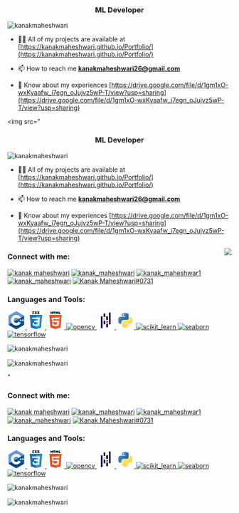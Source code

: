 <h3 align="center">ML Developer</h3>

<p align="left"> <img src="https://komarev.com/ghpvc/?username=kanakmaheshwari&label=Profile%20views&color=0e75b6&style=flat" alt="kanakmaheshwari" /> </p>

- 👨‍💻 All of my projects are available at [https://kanakmaheshwari.github.io/Portfolio/](https://kanakmaheshwari.github.io/Portfolio/)

- 📫 How to reach me **kanakmaheshwari26@gmail.com**

- 📄 Know about my experiences [https://drive.google.com/file/d/1gm1xO-wxKyaafw_i7egn_oJujvz5wP-T/view?usp=sharing](https://drive.google.com/file/d/1gm1xO-wxKyaafw_i7egn_oJujvz5wP-T/view?usp=sharing)

<img src="<h3 align="center">ML Developer</h3>

<p align="left"> <img src="https://komarev.com/ghpvc/?username=kanakmaheshwari&label=Profile%20views&color=0e75b6&style=flat" alt="kanakmaheshwari" /> </p>

- 👨‍💻 All of my projects are available at [https://kanakmaheshwari.github.io/Portfolio/](https://kanakmaheshwari.github.io/Portfolio/)

- 📫 How to reach me **kanakmaheshwari26@gmail.com**

- 📄 Know about my experiences [https://drive.google.com/file/d/1gm1xO-wxKyaafw_i7egn_oJujvz5wP-T/view?usp=sharing](https://drive.google.com/file/d/1gm1xO-wxKyaafw_i7egn_oJujvz5wP-T/view?usp=sharing)

<img align="right" src="https://media3.giphy.com/media/IPbS5R4fSUl5S/giphy.gif">

<h3 align="left">Connect with me:</h3>
<p align="left">
<a href="https://linkedin.com/in/kanak maheshwari" target="blank"><img align="center" src="https://raw.githubusercontent.com/rahuldkjain/github-profile-readme-generator/master/src/images/icons/Social/linked-in-alt.svg" alt="kanak maheshwari" height="30" width="40" /></a>
<a href="https://instagram.com/kanak_maheshwari" target="blank"><img align="center" src="https://raw.githubusercontent.com/rahuldkjain/github-profile-readme-generator/master/src/images/icons/Social/instagram.svg" alt="kanak_maheshwari" height="30" width="40" /></a>
<a href="https://www.hackerrank.com/kanak_maheshwar1" target="blank"><img align="center" src="https://raw.githubusercontent.com/rahuldkjain/github-profile-readme-generator/master/src/images/icons/Social/hackerrank.svg" alt="kanak_maheshwar1" height="30" width="40" /></a>
<a href="https://www.leetcode.com/kanak_maheshwari" target="blank"><img align="center" src="https://raw.githubusercontent.com/rahuldkjain/github-profile-readme-generator/master/src/images/icons/Social/leet-code.svg" alt="kanak_maheshwari" height="30" width="40" /></a>
<a href="https://discord.gg/Kanak Maheshwari#0731" target="blank"><img align="center" src="https://raw.githubusercontent.com/rahuldkjain/github-profile-readme-generator/master/src/images/icons/Social/discord.svg" alt="Kanak Maheshwari#0731" height="30" width="40" /></a>
</p>

<h3 align="left">Languages and Tools:</h3>
<p align="left"> <a href="https://www.w3schools.com/cpp/" target="_blank" rel="noreferrer"> <img src="https://raw.githubusercontent.com/devicons/devicon/master/icons/cplusplus/cplusplus-original.svg" alt="cplusplus" width="40" height="40"/> </a> <a href="https://www.w3schools.com/css/" target="_blank" rel="noreferrer"> <img src="https://raw.githubusercontent.com/devicons/devicon/master/icons/css3/css3-original-wordmark.svg" alt="css3" width="40" height="40"/> </a> <a href="https://www.w3.org/html/" target="_blank" rel="noreferrer"> <img src="https://raw.githubusercontent.com/devicons/devicon/master/icons/html5/html5-original-wordmark.svg" alt="html5" width="40" height="40"/> </a> <a href="https://opencv.org/" target="_blank" rel="noreferrer"> <img src="https://www.vectorlogo.zone/logos/opencv/opencv-icon.svg" alt="opencv" width="40" height="40"/> </a> <a href="https://pandas.pydata.org/" target="_blank" rel="noreferrer"> <img src="https://raw.githubusercontent.com/devicons/devicon/2ae2a900d2f041da66e950e4d48052658d850630/icons/pandas/pandas-original.svg" alt="pandas" width="40" height="40"/> </a> <a href="https://www.python.org" target="_blank" rel="noreferrer"> <img src="https://raw.githubusercontent.com/devicons/devicon/master/icons/python/python-original.svg" alt="python" width="40" height="40"/> </a> <a href="https://scikit-learn.org/" target="_blank" rel="noreferrer"> <img src="https://upload.wikimedia.org/wikipedia/commons/0/05/Scikit_learn_logo_small.svg" alt="scikit_learn" width="40" height="40"/> </a> <a href="https://seaborn.pydata.org/" target="_blank" rel="noreferrer"> <img src="https://seaborn.pydata.org/_images/logo-mark-lightbg.svg" alt="seaborn" width="40" height="40"/> </a> <a href="https://www.tensorflow.org" target="_blank" rel="noreferrer"> <img src="https://www.vectorlogo.zone/logos/tensorflow/tensorflow-icon.svg" alt="tensorflow" width="40" height="40"/> </a> </p>

<p><img align="center" src="https://github-readme-stats.vercel.app/api/top-langs?username=kanakmaheshwari&show_icons=true&locale=en&layout=compact" alt="kanakmaheshwari" /></p>

<p><img align="center" src="https://github-readme-streak-stats.herokuapp.com/?user=kanakmaheshwari&" alt="kanakmaheshwari" /></p>"

<h3 align="left">Connect with me:</h3>
<p align="left">
<a href="https://linkedin.com/in/kanak maheshwari" target="blank"><img align="center" src="https://raw.githubusercontent.com/rahuldkjain/github-profile-readme-generator/master/src/images/icons/Social/linked-in-alt.svg" alt="kanak maheshwari" height="30" width="40" /></a>
<a href="https://instagram.com/kanak_maheshwari" target="blank"><img align="center" src="https://raw.githubusercontent.com/rahuldkjain/github-profile-readme-generator/master/src/images/icons/Social/instagram.svg" alt="kanak_maheshwari" height="30" width="40" /></a>
<a href="https://www.hackerrank.com/kanak_maheshwar1" target="blank"><img align="center" src="https://raw.githubusercontent.com/rahuldkjain/github-profile-readme-generator/master/src/images/icons/Social/hackerrank.svg" alt="kanak_maheshwar1" height="30" width="40" /></a>
<a href="https://www.leetcode.com/kanak_maheshwari" target="blank"><img align="center" src="https://raw.githubusercontent.com/rahuldkjain/github-profile-readme-generator/master/src/images/icons/Social/leet-code.svg" alt="kanak_maheshwari" height="30" width="40" /></a>
<a href="https://discord.gg/Kanak Maheshwari#0731" target="blank"><img align="center" src="https://raw.githubusercontent.com/rahuldkjain/github-profile-readme-generator/master/src/images/icons/Social/discord.svg" alt="Kanak Maheshwari#0731" height="30" width="40" /></a>
</p>

<h3 align="left">Languages and Tools:</h3>
<p align="left"> <a href="https://www.w3schools.com/cpp/" target="_blank" rel="noreferrer"> <img src="https://raw.githubusercontent.com/devicons/devicon/master/icons/cplusplus/cplusplus-original.svg" alt="cplusplus" width="40" height="40"/> </a> <a href="https://www.w3schools.com/css/" target="_blank" rel="noreferrer"> <img src="https://raw.githubusercontent.com/devicons/devicon/master/icons/css3/css3-original-wordmark.svg" alt="css3" width="40" height="40"/> </a> <a href="https://www.w3.org/html/" target="_blank" rel="noreferrer"> <img src="https://raw.githubusercontent.com/devicons/devicon/master/icons/html5/html5-original-wordmark.svg" alt="html5" width="40" height="40"/> </a> <a href="https://opencv.org/" target="_blank" rel="noreferrer"> <img src="https://www.vectorlogo.zone/logos/opencv/opencv-icon.svg" alt="opencv" width="40" height="40"/> </a> <a href="https://pandas.pydata.org/" target="_blank" rel="noreferrer"> <img src="https://raw.githubusercontent.com/devicons/devicon/2ae2a900d2f041da66e950e4d48052658d850630/icons/pandas/pandas-original.svg" alt="pandas" width="40" height="40"/> </a> <a href="https://www.python.org" target="_blank" rel="noreferrer"> <img src="https://raw.githubusercontent.com/devicons/devicon/master/icons/python/python-original.svg" alt="python" width="40" height="40"/> </a> <a href="https://scikit-learn.org/" target="_blank" rel="noreferrer"> <img src="https://upload.wikimedia.org/wikipedia/commons/0/05/Scikit_learn_logo_small.svg" alt="scikit_learn" width="40" height="40"/> </a> <a href="https://seaborn.pydata.org/" target="_blank" rel="noreferrer"> <img src="https://seaborn.pydata.org/_images/logo-mark-lightbg.svg" alt="seaborn" width="40" height="40"/> </a> <a href="https://www.tensorflow.org" target="_blank" rel="noreferrer"> <img src="https://www.vectorlogo.zone/logos/tensorflow/tensorflow-icon.svg" alt="tensorflow" width="40" height="40"/> </a> </p>

<p><img align="center" src="https://github-readme-stats.vercel.app/api/top-langs?username=kanakmaheshwari&show_icons=true&locale=en&layout=compact" alt="kanakmaheshwari" /></p>

<p><img align="center" src="https://github-readme-streak-stats.herokuapp.com/?user=kanakmaheshwari&" alt="kanakmaheshwari" /></p>
